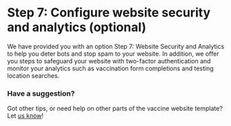 # Step 7: Configure website security and analytics \(optional\)

We have provided you with an option Step 7: Website Security and Analytics to help you deter bots and stop spam to your website. In addition, we offer you steps to safeguard your website with two-factor authentication and monitor your analytics such as vaccination form completions and testing location searches.

### Have a suggestion?

Got other tips, or need help on other parts of the vaccine website template? Let [us know](mailto:vaccinations@usdigitalresponse.org)!


